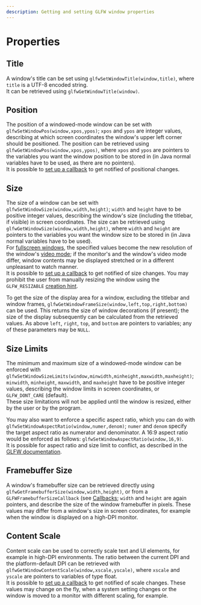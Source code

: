 ```yaml
---
description: Getting and setting GLFW window properties
---
```


# Properties

## Title

A window's title can be set using `glfwSetWindowTitle(window,title)`, where `title` is a UTF-8 encoded string.  
It can be retrieved using `glfwGetWindowTitle(window)`.

## Position

The position of a windowed-mode window can be set with `glfwSetWindowPos(window,xpos,ypos)`; `xpos` and `ypos` are integer values, describing at which screen coordinates the window's upper left corner should be positioned. The position can be retrieved using `glfwGetWindowPos(window,xpos,ypos)`, where `xpos` and `ypos` are pointers to the variables you want the window position to be stored in (in Java normal variables have to be used, as there are no pointers).  
It is possible to [set up a callback](https://app.gitbook.com/@desertcookie/s/glfw-in-a-nutshell/windows/callbacks#setting-callbacks) to get notified of positional changes.

## Size

The size of a window can be set with `glfwSetWindowSize(window,width,height)`; `width` and `height` have to be positive integer values, describing the window's size (including the titlebar, if visible) in screen coordinates. The size can be retrieved using `glfwGetWindowSize(window,width,height)`, where `width` and `height` are pointers to the variables you want the window size to be stored in (in Java normal variables have to be used).  
For [fullscreen windows](https://app.gitbook.com/@desertcookie/s/glfw-in-a-nutshell/windows/fullscreen), the specified values become the new resolution of the window's [video mode](https://app.gitbook.com/@desertcookie/s/glfw-in-a-nutshell/monitors/video-modes#video-modes); if the monitor's and the window's video mode differ, window contents may be displayed stretched or in a different unpleasant to watch manner.  
It is possible to [set up a callback](https://app.gitbook.com/@desertcookie/s/glfw-in-a-nutshell/windows/callbacks#setting-callbacks) to get notified of size changes. You may prohibit the user from manually resizing the window using the `GLFW_RESIZABLE` [creation hint](https://app.gitbook.com/@desertcookie/s/glfw-in-a-nutshell/windows/creation-hints#specifying-creation-hints).

To get the size of the display area for a window, excluding the titlebar and window frames, `glfwGetWindowFrameSize(window,left,top,right,bottom)` can be used. This returns the size of window decorations (if present); the size of the display subsequently can be calculated from the retrieved values. As above `left`, `right`, `top`, and `bottom` are pointers to variables; any of these parameters may be `NULL`.

## Size Limits

The minimum and maximum size of a windowed-mode window can be enforced with `glfwSetWindowSizeLimits(window,minwidth,minheight,maxwidth,maxheight)`; `minwidth`, `minheight`, `maxwidth`, and `maxheight` have to be positive integer values, describing the window limits in screen coordinates, or `GLFW_DONT_CARE` (default).  
These size limitations will not be applied until the window is resized, either by the user or by the program.

You may also want to enforce a specific aspect ratio, which you can do with `glfwSetWindowAspectRatio(window,numer,denom)`; `numer` and `denom` specify the target aspect ratio as numerator and denominator. A 16:9 aspect ratio would be enforced as follows: `glfwSetWindowAspectRatio(window,16,9)`.  
It is possible for aspect ratio and size limit to conflict, as described in the [GLFW documentation](https://glfw.org/docs/latest/group__window.html#gac314fa6cec7d2d307be9963e2709cc90).

## Framebuffer Size

A window's framebuffer size can be retrieved directly using `glfwGetFramebufferSize(window,width,height)`, or from a `GLFWFramebufferSizeCallback` (see [Callbacks](https://app.gitbook.com/@desertcookie/s/glfw-in-a-nutshell/windows/callbacks); `width` and `height` are again pointers, and describe the size of the window framebuffer in pixels. These values may differ from a window's size in screen coordinates, for example when the window is displayed on a high-DPI monitor.

## Content Scale

Content scale can be used to correctly scale text and UI elements, for example in high-DPI environments. The ratio between the current DPI and the platform-default DPI can be retrieved with `glfwGetWindowContentScale(window,xscale,yscale)`, where `xscale` and `yscale` are pointers to variables of type float.  
It is possible to [set up a callback](https://app.gitbook.com/@desertcookie/s/glfw-in-a-nutshell/windows/callbacks#setting-callbacks) to get notified of scale changes. These values may change on the fly, when a system setting changes or the window is moved to a monitor with different scaling, for example.

